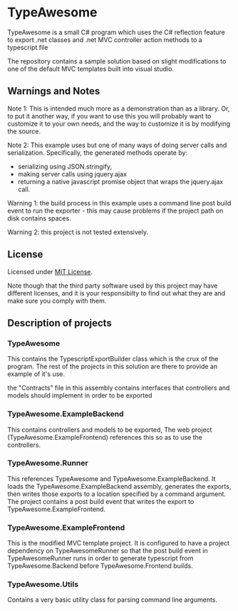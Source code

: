 TypeAwesome
===========

TypeAwesome is a small C# program which uses the C# reflection feature to export .net classes and .net MVC controller action methods to a typescript file

The repository contains a sample solution based on slight modifications to one of the default MVC templates built into visual studio.

## Warnings and Notes

Note 1: This is intended much more as a demonstration than as a library. Or, to put it another way, if you want to use this you will probably want 
to customize it to your own needs, and the way to customize it is by modifying the source.

Note 2: This example uses but one of many ways of doing server calls and serialization. Specifically, the generated methods operate by: 
* serializing using JSON.stringify,
* making server calls using jquery.ajax
* returning a native javascript promise object that wraps the jquery.ajax call.

Warning 1: the build process in this example uses a command line post build event to run the exporter - this may cause problems if the project path on disk contains spaces. 

Warning 2: this project is not tested extensively.

## License

Licensed under [MIT License](https://opensource.org/licenses/MIT).

Note though that the third party software used by this project may have different licenses, and it is your responsibilty to find out what they are and make sure you comply with them.

## Description of projects

### TypeAwesome

This contains the TypescriptExportBuilder class which is the crux of the program. The rest of the projects in this solution are there to provide an example of it's use.

the "Contracts" file in this assembly contains interfaces that controllers and models should implement in order to be exported

### TypeAwesome.ExampleBackend

This contains controllers and models to be exported, The web project (TypeAwesome.ExampleFrontend) references this so as to use the controllers.

### TypeAwesome.Runner

This references TypeAwesome and TypeAwesome.ExampleBackend. It loads the TypeAwesome.ExampleBackend assembly, generates the exports, then writes those exports
to a location specified by a command argument. The project contains a post build event that writes the export to TypeAwesome.ExampleFrontend.

### TypeAwesome.ExampleFrontend

This is the modified MVC template project. It is configured to have a project dependency on TypeAwesomeRunner so that the post build event in TypeAwesomeRunner runs in order to
generate typescript from TypeAwesome.Backend before TypeAwesome.Frontend builds.

### TypeAwesome.Utils

Contains a very basic utility class for parsing command line arguments.